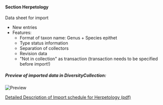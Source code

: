 #### Section Herpetology

Data sheet for import

- New entries
- Features:
  - Format of taxon name: Genus  + Species epithet
  - Type status information
  - Separation of collectors
  - Revision data
  - "Not in collection" as transaction (transaction needs to be specified before import!)


##### Preview of imported data in DiversityCollection:

![Preview](https://github.com/ZFMK/Labels-and-Imports-for-DiversityWorkbench/blob/screenshots/preview/herp_example.png)





[Detailed Description of Import schedule for Herpetology (pdf)](https://github.com/BKlasen/Labels-and-Imports-for-DiversityWorkbench/blob/master/ImportSchedules/Herpetology/Description_Collection_Sheet_Herpetology.pdf)

